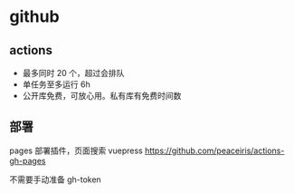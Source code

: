 # github

## actions
- 最多同时 20 个，超过会排队
- 单任务至多运行 6h
- 公开库免费，可放心用。私有库有免费时间数

## 部署
pages 部署插件，页面搜索 vuepress
https://github.com/peaceiris/actions-gh-pages

不需要手动准备 gh-token
